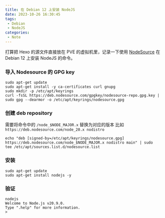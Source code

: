 ```yaml
---
title: 在 Debian 12 上安装 NodeJS
date: 2023-10-26 16:30:45
tags:
 - Debian
 - NodeJS
categories:
 - Note
---
```


打算把 Hexo 的源文件直接放在 PVE 的虚拟机里，记录一下使用 [NodeSource](https://github.com/nodesource/distributions) 在 Debian 12 上安装 NodeJS 的命令。

### 导入 Nodesource 的 GPG key
```
sudo apt-get update
sudo apt-get install -y ca-certificates curl gnupg
sudo mkdir -p /etc/apt/keyrings
curl -fsSL https://deb.nodesource.com/gpgkey/nodesource-repo.gpg.key | sudo gpg --dearmor -o /etc/apt/keyrings/nodesource.gpg
```

### 创建 deb repository
需要将命令中的 `/node_$NODE_MAJOR.x` 替换为对应的版本 比如 `https://deb.nodesource.com/node_20.x nodistro`

```
echo "deb [signed-by=/etc/apt/keyrings/nodesource.gpg] https://deb.nodesource.com/node_$NODE_MAJOR.x nodistro main" | sudo tee /etc/apt/sources.list.d/nodesource.list
```

### 安装
```
sudo apt-get update
sudo apt-get install nodejs -y
```

### 验证
```
nodejs
Welcome to Node.js v20.9.0.
Type ".help" for more information.
> 
```


